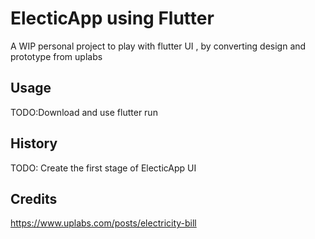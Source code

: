 # ElecticApp using Flutter

A WIP personal project to play with flutter UI , by converting design and prototype from uplabs


## Usage

TODO:Download and use flutter run



## History

TODO:  Create the first stage of ElecticApp UI 

## Credits

 https://www.uplabs.com/posts/electricity-bill
